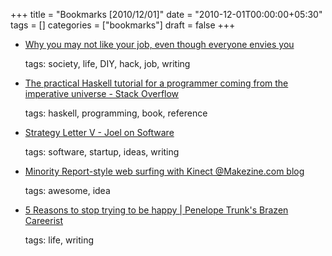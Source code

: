 +++
title = "Bookmarks [2010/12/01]"
date = "2010-12-01T00:00:00+05:30"
tags = []
categories = ["bookmarks"]
draft = false
+++

-   [Why you may not like your job, even though everyone envies you](http://lemire.me/blog/archives/2010/11/22/why-you-may-not-like-your-job-even-though-everyone-envies-you/?refer=hn)

    tags: society, life, DIY, hack, job, writing

-   [The practical Haskell tutorial for a programmer coming from the imperative universe - Stack Overflow](http://stackoverflow.com/questions/1673583/the-practical-haskell-tutorial-for-a-programmer-coming-from-the-imperative-univer)

    tags: haskell, programming, book, reference

-   [Strategy Letter V - Joel on Software](http://www.joelonsoftware.com/articles/StrategyLetterV.html)

    tags: software, startup, ideas, writing

-   [Minority Report-style web surfing with Kinect @Makezine.com blog](http://blog.makezine.com/archive/2010/11/minority_report-style_web_surfing_w.html?)

    tags: awesome, idea

-   [5 Reasons to stop trying to be happy | Penelope Trunk's Brazen Careerist](http://blog.penelopetrunk.com/2010/11/30/5-reasons-to-stop-trying-to-be-happy/)

    tags: life, writing
